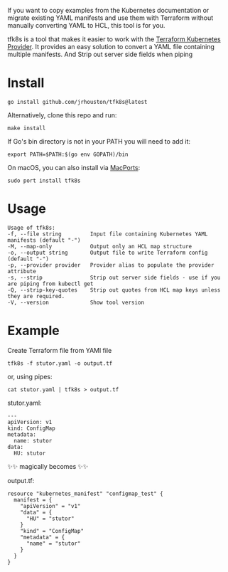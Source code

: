 If you want to copy examples from the Kubernetes documentation or migrate existing YAML manifests and use them with Terraform without manually converting YAML to HCL, this tool is for you.

tfk8s is a tool that makes it easier to work with the [Terraform Kubernetes Provider](https://registry.terraform.io/providers/hashicorp/kubernetes/latest/docs). It provides an easy solution to convert a YAML file containing multiple manifests. And Strip out server side fields when piping

# Install

```
go install github.com/jrhouston/tfk8s@latest
```
Alternatively, clone this repo and run:
```
make install
```
If Go's bin directory is not in your PATH you will need to add it:
```
export PATH=$PATH:$(go env GOPATH)/bin
```
On macOS, you can also install via [MacPorts](https://www.macports.org/):
```
sudo port install tfk8s
```

# Usage
```
Usage of tfk8s:
-f, --file string         Input file containing Kubernetes YAML manifests (default "-")
-M, --map-only            Output only an HCL map structure
-o, --output string       Output file to write Terraform config (default "-")
-p, --provider provider   Provider alias to populate the provider attribute
-s, --strip               Strip out server side fields - use if you are piping from kubectl get
-Q, --strip-key-quotes    Strip out quotes from HCL map keys unless they are required.
-V, --version             Show tool version
```

# Example
Create Terraform file from YAMl file
```
tfk8s -f stutor.yaml -o output.tf
```
or, using pipes:
```
cat stutor.yaml | tfk8s > output.tf
```
stutor.yaml:
```
---
apiVersion: v1
kind: ConfigMap
metadata:
  name: stutor
data:
  HU: stutor
```

✨✨ magically becomes ✨✨

output.tf:
```
resource "kubernetes_manifest" "configmap_test" {
  manifest = {
    "apiVersion" = "v1"
    "data" = {
      "HU" = "stutor"
    }
    "kind" = "ConfigMap"
    "metadata" = {
      "name" = "stutor"
    }
  }
}
```
